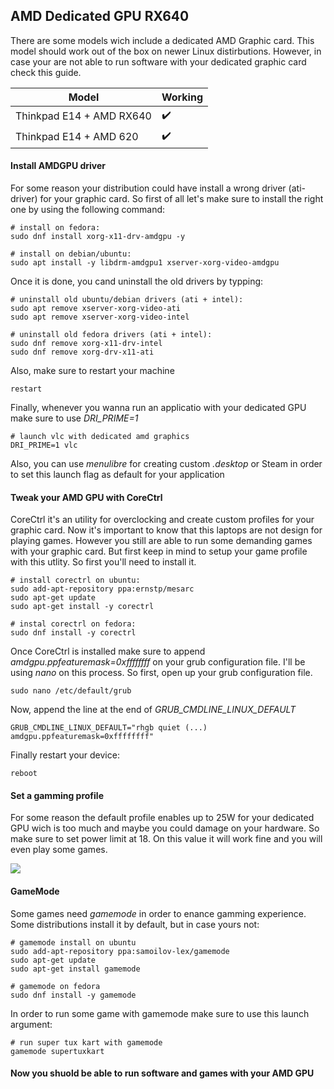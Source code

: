 ## AMD Dedicated GPU RX640

There are some models wich include a dedicated AMD Graphic card. This model should work out of the box on newer Linux distirbutions. However, in case your are not able to run software with your dedicated graphic card check this guide.

| Model                             | Working            |
|-----------------------------------|--------------------|
| Thinkpad E14 + AMD RX640          | :heavy_check_mark: |
| Thinkpad E14 + AMD 620            | :heavy_check_mark: | 


#### Install AMDGPU driver

For some reason your distribution could have install a wrong driver (ati-driver) for your graphic card. So first of all let's make sure to install the right one by using the following command:

    # install on fedora:
    sudo dnf install xorg-x11-drv-amdgpu -y
    
    # install on debian/ubuntu:
    sudo apt install -y libdrm-amdgpu1 xserver-xorg-video-amdgpu
    
Once it is done, you cand uninstall the old drivers by typping:

    # uninstall old ubuntu/debian drivers (ati + intel):
    sudo apt remove xserver-xorg-video-ati
    sudo apt remove xserver-xorg-video-intel
    
    # uninstall old fedora drivers (ati + intel):
    sudo dnf remove xorg-x11-drv-intel 
    sudo dnf remove xorg-drv-x11-ati
 
Also, make sure to restart your machine

    restart
    
Finally, whenever you wanna run an applicatio with your dedicated GPU make sure to use *DRI_PRIME=1*

    # launch vlc with dedicated amd graphics
    DRI_PRIME=1 vlc
    
Also, you can use *menulibre* for creating custom *.desktop* or Steam in order to set this launch flag as default for your application

#### Tweak your AMD GPU with CoreCtrl

CoreCtrl it's an utility for overclocking and create custom profiles for your graphic card. Now it's important to know that this laptops are not design for playing games. However you still are able to run some demanding games with your graphic card. But first keep in mind to setup your game profile with this utlity. So first you'll need to install it.

    # install corectrl on ubuntu:
    sudo add-apt-repository ppa:ernstp/mesarc
    sudo apt-get update
    sudo apt-get install -y corectrl
    
    # instal corectrl on fedora:
    sudo dnf install -y corectrl
    
Once CoreCtrl is installed make sure to append *amdgpu.ppfeaturemask=0xffffffff* on your grub configuration file. I'll be using *nano* on this process. So first, open up your grub configuration file.
 
    sudo nano /etc/default/grub
    
Now, append the line at the end of *GRUB_CMDLINE_LINUX_DEFAULT*

    GRUB_CMDLINE_LINUX_DEFAULT="rhgb quiet (...) amdgpu.ppfeaturemask=0xffffffff"
    
Finally restart your device:

    reboot
    
#### Set a gamming profile

For some reason the default profile enables up to 25W for your dedicated GPU wich is too much and maybe you could damage on your hardware. So make sure to set power limit at 18. On this value it will work fine and you will even play some games.

![](https://github.com/rodmaureirac/thinkpad-e14-linux/blob/main/tweaks/amdgpu-rx640/corectrl-rx640.png?raw=true)


#### GameMode

Some games need *gamemode* in order to enance gamming experience. Some distributions install it by default, but in case yours not:

    # gamemode install on ubuntu
    sudo add-apt-repository ppa:samoilov-lex/gamemode   
    sudo apt-get update
    sudo apt-get install gamemode
    
    # gamemode on fedora
    sudo dnf install -y gamemode
    
In order to run some game with gamemode make sure to use this launch argument:

    # run super tux kart with gamemode
    gamemode supertuxkart
    
#### Now you shuold be able to run software and games with your AMD GPU
